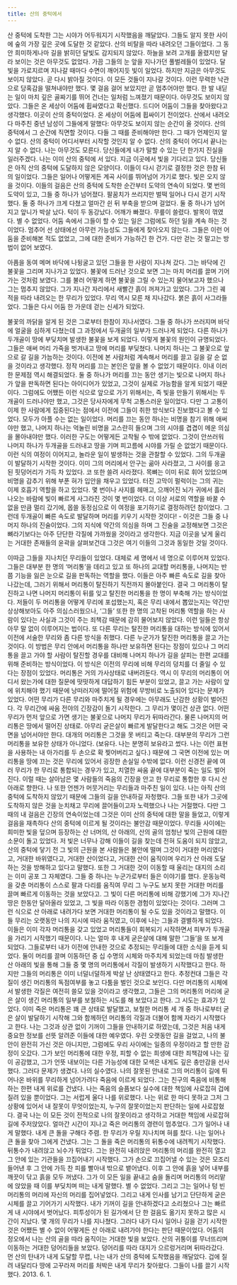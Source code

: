 ```yaml
---
title: 산의 중턱에서
---
```

산 중턱에 도착한 그는 시야가 어두워지기 시작했음을 깨달았다. 그들도 알지 못한 사이에 숲의 가장 깊은 곳에 도달한 것 같았다. 산의 비탈을 따라 내려오던 그들이었다. 그 동안 희미하게나마 길을 밝히던 달빛도 감지되지 않았다. 하늘을 보려 고개를 올렸지만 달라 보이는 것은 아무것도 없었다. 가끔 그들의 눈 앞을 지나가던 풀벌레들이 있었다. 달빛을 가로지르며 지나갈 때마다 수면이 깨어지듯 빛이 일었다. 하지만 지금은 아무것도 보이지 않았다. 곧 다시 밝아질 것이다. 이 모든 것들이 지나갈 것이다. 이런 무력한 낙관으로 당혹감을 떨쳐내야만 했다. 몇 걸음 걸어 보았지만 곧 멈추어야만 했다. 한 발 내딛는 일이 마치 깊은 골짜기를 뛰어 건너는 일처럼 느껴졌기 때문이다.
아무것도 보이지 않았다. 그들은 온 세상이 어둠에 휩싸였다고 확신했다. 드디어 어둠이 그들을 찾아왔다고 생각했다. 이곳이 산의 중턱이었다.
온 세상이 어둠에 휩싸이기 전이었다. 산에서 내려오다 마주친 중년 남성이 그들에게 말했다:
아무것도 보이지 않는 순간이 올 것이다. 산의 중턱에서 그 순간에 직면할 것이다. 다들 그 때를 준비해야만 한다. 그 때가 언제인지 알 수 없다. 산의 중턱이 어디서부터 시작할 것인지 알 수 없다. 산의 중턱이 어디서 끝나는지 알 수 없다. 나는 아무것도 모른다. 당신들에게 내가 말할 수 있는 단 한가지 진실을 일러주겠다. 나는 이미 산의 중턱에 서 있다. 지금 이곳에서 빛을 기다리고 있다. 당신들은 아직 산의 중턱에 도달하지 않은 모양이다.
이들이 다시 걷기로 결정한 것은 한참 뒤의 일이었다. 그들은 일어나 어떻게든 계곡 사이를 뛰어넘어 가기로 했다. 빛은 오지 않을 것이다. 이들의 걸음은 산의 중턱에 도착한 순간부터 도약의 연속이 되었다. 몇 번의 도약이 있고, 그들 중 하나가 넘어졌다. 팔꿈치가 쓰리지만 벌떡 일어나 다시 걷기 시작했다. 둘 중 하나가 크게 다쳤고 얼마간 쉰 뒤 부축을 받으며 걸었다. 둘 중 하나가 넘어지고 앞니가 박살 났다. 턱이 두 동강났다. 어깨가 빠졌다. 무릎이 쓸렸다. 발목이 꺾였다. 별 수 없었다. 어둠 속에서 그들이 할 수 있는 일은 그럼에도 하던 일을 계속 하는 것이었다. 멈추어 선 상태에선 아무런 가능성도 그들에게 찾아오지 않는다. 그들은 이런 어둠을 준비해본 적도 없었고, 그에 대한 준비가 가능하긴 한 건가. 다만 걷는 것 말고는 방법이 없어 보였다.

아픔을 동여 메며 바닥에 나뒹굴고 있던 그들을 한 사람이 지나쳐 갔다. 그는 바닥에 긴 불꽃을 그리며 지나가고 있었다. 불꽃에 드러난 것으로 보면 그는 마치 머리를 끌며 기어가는 것처럼 보였다. 그를 불러 어떻게 하면 불꽃을 그릴 수 있는지 물어보고자 했으나 그는 멈추지 않았다. 그가 지나간 자리에서 새빨간 흙이 꺼져가고 있었다. 그가 그린 궤적을 따라 내려오는 한 무리가 있었다. 무리 역시 모른 채 지나갔다. 붉은 흙이 사그라들었다. 그들은 다시 어둠 한 가운데 걷는 신세가 되었다.

불꽃의 까닭을 알게 된 것은 그로부터 한참이 지나서였다. 그들 중 하나가 쓰러지며 바닥에 얼굴을 심하게 다쳤는데 그 과정에서 두개골의 일부가 드러나게 되었다. 다른 하나가 두개골이 땅에 부딪치며 발생한 불꽃을 보게 되었다. 이렇게 불꽃의 원인이 규명되었다. 그들은 애써 머리 가죽을 벗겨내고 땅에 머리를 부딪쳤다. 나머지 하나는 그 불꽃으로 앞으로 갈 길을 가늠하는 것이다. 이전에 본 사람처럼 계속해서 머리를 끌고 길을 갈 순 없을 것이라고 생각했다. 정작 머리를 끄는 본인은 앞을 볼 수 없었기 때문이다.
이내 이러한 문제점 역시 해결되었다. 둘 중 하나가 머리를 끄는 동안 생기는 빛으로 나머지 하나가 앞을 판독하면 된다는 아이디어가 있었고, 그것이 실제로 가능함을 알게 되었기 때문이다. 그럼에도 어쨌든 이런 식으로 앞으로 가기 위해서는, 즉 빛을 만들기 위해서는 두개골이 드러나야만 했고, 그것은 당사자에게 무척 고통스러운 일이었다. 다만 그 고통이 이제 한 사람에게 집중된다는 점에서 이전에 그들이 취한 방식보다 진보했다고 볼 수 있었다. 모두가 아플 수는 없는 일이었다. 머리를 끄는 동안 하나는 비명을 참기 위해 애써야만 했고, 나머지 하나는 억눌린 비명을 고스란히 들으며 그의 시야를 겹겹이 메운 의심을 몰아내야만 했다. 이러한 구도는 어떻게든 고착될 수 밖에 없었다. 그것이 안쓰러워 나머지 하나가 두개골을 드러내고 땅을 기며 피고름에 시야를 가릴 순 없었기 때문이다.
이런 식의 여정이 이어지고, 놀라운 일이 발생하는 것을 관찰할 수 있었다. 그의 두개골이 발달하기 시작한 것이다. 이미 그의 머리에서 안구는 곪아 사라졌고, 그 사이를 응고된 핏덩어리가 가득 차 있었다. 코 또한 쓸려 사라졌다. 목뼈는 이미 뒤로 휘어 있었으며 비명을 감추기 위해 부푼 혀가 입안을 채우고 있었다. 터진 고막이 펄럭이는 그의 귀는 이제 호흡기 역할을 하고 있었다. 몇 번이나 사지를 헤매고, 으깨어진 뇌가 귀에서 흘러나오는 바람에 빛이 빠르게 사그라진 것이 몇 번이었다. 더 이상 서로의 역할을 바꿀 수 없을 만큼 멀리 갔기에, 몹쓸 동정심으로 이 여정을 포기하기로 결정하려던 참이었다. 그런데 두개골이 빠른 속도로 발달하며 머리를 키우기 시작한 것이다! - 이것은 그들 중 나머지 하나의 진술이었다. 그의 지식에 약간의 의심을 하며 그 진술을 교정해보면 그것은 뼈라기보다는 아주 단단한 각질에 가까웠을 것이라고 생각한다. 지금 이곳을 낮게 울리는 거대한 존재들의 윤곽을 살펴보건대 그것은 여기 이들의 그것과 동일한 것일 것이다.

이따금 그들을 지나치던 무리들이 있었다. 대체로 세 명에서 네 명으로 이루어져 있었다. 그들은 대부분 한 명의 ‘머리통’을 데리고 있고 또 하나의 교대할 머리통을, 나머지는 반쯤 기능을 잃은 눈으로 길을 판독하는 역할을 했다. 이들은 아주 빠른 속도로 길을 찾아 나갔는데, 그러기 위해서 머리통이 탈진하기 직전까지 몰아붙인다. 결국 그 머리통이 탈진하고 나면 나머지 머리통이 뒤를 잊고 탈진한 머리통을 한 명이 부축해 가는 방식이었다. 저들이 두 머리통을 어떻게 무리에 포섭했는지, 혹은 무리 내에서 뽑았는지는 약간만 상상해보아도 아주 의심스러웠으나, ‘그들’ 또한 한 명의 고착된 머리통 역할을 하는 사람이 있다는 사실과 그것이 주는 죄책감 때문에 감히 물어보지 않았다. 이런 일들은 항상 아무 말 없이 이루어지는 법이다.
또 다른 무리는 탈진한 머리통을 대하는 방식에 있어서 이전에 서술한 무리와 좀 다른 방식을 취했다. 다른 누군가가 탈진한 머리통을 끌고 가는 것이다. 이 방법은 무리 안에서 머리통을 하나만 보유하면 된다는 장점이 있으나 그 머리통을 끌고 가야 할 사람이 탈진할 경우를 대비해 나머지 하나가 길을 살피는 한편 교대를 위해 준비하는 방식이었다. 이 방식은 이전의 무리에 비해 무리의 덩치를 더 줄일 수 있다는 장점이 있었다. 머리통은 거의 가사상태로 내버려둔다. 역시 이 무리의 머리통이 어디서 왔는가에 대한 질문에 떳떳하게 대답하기 힘든 부분이 있었고, 끌고 가는 사람이 앞에 위치해야 했기 때문에 낭떠러지에 떨어질 위험에 무방비로 노출되어 있다는 문제가 있었다.
어떤 무리가 다른 무리와 마주치게 될 경우에는 아무래도 난감한 상황이 벌어진다. 각 무리간에 싸움 전야의 긴장감이 돌기 시작한다. 그 무리가 몇이건 상관 없다. 어떤 무리가 먼저 앞으로 가면 생기는 불꽃으로 나머지 무리가 뒤따라간다. 물론 나머지의 머리통은 땅에서 떨어진 상태로. 아무리 굳은살이 빠르게 발달한다고 해도 그것은 어떤 국면을 넘어서야만 한다. 대개의 머리통은 그것을 못 버티고 죽는다. 대부분의 무리가 그런 머리통을 보유한 상태가 아니었다. (보유다. 나는 분명히 보유라고 썼다. 나는 이런 표현을 사용하는 내 아가리를 두 손으로 확 찢어버리고 싶다.) 때문에 그 국면 이전에 있는 머리통을 땅에 끄는 것은 무리에 있어서 굉장한 손실일 수밖에 없다.
이런 신경전 끝에 여러 무리가 한 무리로 통합되는 경우가 있고, 치열한 싸움 끝에 대부분이 죽는 일도 벌어진다. 이럴 때는 살아남은 몇 사람들의 죽음의 긴장을 안고 한 무리로 통합한 후 다시 산 아래로 향한다.
나 또한 언젠가 머뭇거리는 무리들과 마주친 일이 있다. 나는 아직 산의 중턱에 도착하지 않았기 때문에 그들의 길을 안내하길 자청했다. 그들 또한 내가 그곳에 도착하지 않은 것을 눈치채고 무리에 끌어들이고자 노력했으나 나는 거절했다. 다만 그 때의 내 걸음은 긴장의 연속이었는데 그것은 이미 산의 중턱에 대한 말을 들었고, 이렇게 걸음을 재촉하다 산의 중턱에 이르게 될 것이라는 불안감 때문이었다.
무리들 사이에는 희미한 빛을 덮으며 등장하는 산 너머의, 산 아래의, 산의 골의 엄청난 빛의 근원에 대한 소문이 돌고 있었다. 저 빛은 너무나 강해 이들이 길을 찾는데 전혀 도움이 되지 않았고, 산의 중턱에 닿기 전 그 빛의 근원을 본 사람들은 불안에 떨며 그것이 거대한 머리였다고, 거대한 바위였다고, 거대한 산이었다고, 거대한 산이 움직이며 우리가 산 아래 도달하는 것을 방해하고 있다고 말했다. 또한 그 거대한 것이 이동할 때 울리는 대지의 소리는 이미 공포 그 자체였다. 그들 중 하나는 누군가로부터 들은 이야기를 했다. 운동능력을 갖춘 머리통이 스스로 팔과 다리를 움직여 무리 그 누구도 보지 못한 거대한 머리를 끌며 빠르게 이동하는 것을 보았다고. 그 빛이 다른 머리통에 비해 강했기에 그가 지나간 땅은 한동안 달아올라 있었고, 그 빛을 따라 이동한 경험이 있었다는 것이다. 그러며 그런 식으로 산 아래로 내려가다 보면 거대한 머리통이 될 수도 있을 것이라고 말했다.
이들 무리는 오랫동안 나의 지시에 따라 움직였고, 이후에 나는 그들과 결별하게 되었다. 이들은 이미 각자 머리통을 갖고 있었고 머리통들이 회복되기 시작하면서 피부가 두개골을 가리기 시작했기 때문이다.
나는 얼마 후 내게 굳은살에 대해 말한 ‘그들’을 또 보게 되었다. 그들로부터 내가 이전에 안내한 것으로 추정되는 무리들에 대한 소식을 듣게 되었다. 둘이 머리를 끌며 이동하던 중 십 수명의 시체와 마주치게 되었는데 마침 발생한 산 아래의 빛을 통해 그들 중 몇 명의 머리통에서 각질이 발생하기 시작했다고 한다. 하지만 그들의 머리통은 이미 너덜너덜하게 박살 난 상태였다고 한다. 추정컨대 그들은 각질이 생긴 머리통의 독점여부를 놓고 다툼을 벌인 것으로 보인다. 다만 머리통의 시체에서 발생한 각질은 여전히 쓸모 있을 것이라고 생각했고, 그들은 그의 머리통의 머리에 굳은 살이 생긴 머리통의 일부를 보철하는 시도를 해 보았다고 한다. 그 시도는 효과가 있었다. 이미 죽은 머리통은 꽤 큰 상태로 발달했고, 보철한 머리통 세 개 중 하나로부터 굳은 살이 발달하기 시작해 그와 함께하던 머리통의 각질과 더불어 함께 자라기 시작했다고 한다. 나는 그것과 상관 없이 기꺼이 그들을 안내하기로 하였는데, 그것은 처음 내게 중요한 정보를 선뜻 알려준 이들에 대한 예우였다.
우린 오랫동안 길을 걸었고, 나의 불안이 완전히 가신 것은 아니지만, 그럼에도 우리 사이에는 일종의 우정이라고 할 만한 감정이 오갔다. 그가 보인 머리통에 대한 우정, 피할 수 없는 희생에 대한 죄책감에 나는 깊이 공감했고, 그가 언뜻 내보이는 다른 가능성에 대한 모색은 내게도 깊은 충만감을 선사했다.
그러다 문제가 생겼다. 나의 실수였다. 나의 잘못된 안내로 그의 머리통이 길에 튀어나온 바위를 무리하게 넘어가려다 죽음에 이르게 되었다.
그는 친구의 죽음에 비통해 하는 한편 내게 위로를 건냈다. 나는 죽음의 슬픔보다 실수에 대한 책임에 사로잡혀 겁에 질려 있을 뿐이었다. 그는 서럽게 울다 나를 위로했다. 나는 위로 한 마디 못하고 그저 그 상황에 있어서 내 잘못이 무엇이었는지, 누구의 잘못이었는지 판단하는 일에 사로잡혔다. 결국 나는 이 모든 것이 전적으로 나의 잘못이라고 생각하고 거대한 책임에 사로잡혀 길에 주저앉았다.
얼마간 시간이 지나고 죽은 머리통의 경련이 멈추었다. 그가 일어나 내게 말했다. 내게 큰 돌을 구해다 주렴. 한 무리가 우릴 지나치며 혀를 찼다. 나는 일어나 큰 돌을 찾아 그에게 건냈다. 그는 그 돌을 죽은 머리통의 뒤통수에 내려찍기 시작했다. 뒤통수가 내려앉고 뇌수가 튀었다. 그는 완전히 내려앉은 머리통의 머리를 완전히 열고 그 안에 있는 기관들을 끄집어내기 시작했다. 그가 손으로 끄집어낼 수 있는 것은 모조리 들어낸 후 그 안에 가득 찬 피를 빨아내 밖으로 뱉어냈다. 이후 그 안에 흙을 넣어 내부를 깨끗이 닦고 흙을 모두 꺼냈다. 그가 이 모든 일을 끝내고 숨을 돌리며 머리통의 머리맡에 앉았을 때 이를 부딪치며 떠는 내게 말했다.
별 수 없었다.
그리고 그는 일어나 텅 빈 머리통의 머리에 자신의 머리를 집어넣었다. 그리고 내게 인사를 남기고 단단하게 굳은 시체를 끌고 기어가기 시작했다. 내가 기꺼이 길을 안내하겠다고 소리쳤으나 그는 빠르게 내 시야에서 벗어났다.
피투성이가 된 길가에서 단 한 걸음도 옮기지 못하고 많은 시간이 지났다. 몇 개의 무리가 나를 지나쳤다. 그러다 내가 다시 일어나 길을 걷기 시작한 것은 어쨌든 별 수 없이 어떻게든 산 아래로 내려가야 한다는 판단 때문이었다. 어둠의 정오에서 나는 산의 골을 따라 움직이는 거대한 빛을 보았다. 산의 귀퉁이를 무너뜨리며 이동하는 거대한 덩어리들을 보았다. 덩어리를 따라 대지가 으르렁거리며 뒤따라갔다. 먼 산의 탄내가 내게 도달할 무렵, 나는 내가 산의 중턱에 도착했음을 깨달았다. 겁에 질려 내달리다 땅에 고꾸라져 머리를 처박은 내게 무리가 찾아왔다. 그들이 나를 끌기 시작했다.
2013. 6. 1.
